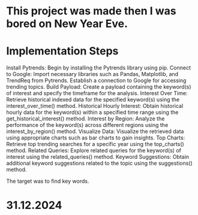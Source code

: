 # This project was made then I was bored on New Year Eve.

# Implementation Steps
Install Pytrends: Begin by installing the Pytrends library using pip.
Connect to Google: Import necessary libraries such as Pandas, Matplotlib, and TrendReq from Pytrends. Establish a connection to Google for accessing trending topics.
Build Payload: Create a payload containing the keyword(s) of interest and specify the timeframe for the analysis.
Interest Over Time: Retrieve historical indexed data for the specified keyword(s) using the interest_over_time() method.
Historical Hourly Interest: Obtain historical hourly data for the keyword(s) within a specified time range using the get_historical_interest() method.
Interest by Region: Analyze the performance of the keyword(s) across different regions using the interest_by_region() method.
Visualize Data: Visualize the retrieved data using appropriate charts such as bar charts to gain insights.
Top Charts: Retrieve top trending searches for a specific year using the top_charts() method.
Related Queries: Explore related queries for the keyword(s) of interest using the related_queries() method.
Keyword Suggestions: Obtain additional keyword suggestions related to the topic using the suggestions() method.

The target was to find key words.

# 31.12.2024
